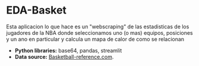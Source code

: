 # EDA-Basket

Esta aplicacion lo que hace es un "webscraping" de las estadisticas de los jugadores de la NBA donde seleccionamos uno (o mas) equipos, posiciones y un ano en particular y calcula un mapa de calor de como se relacionan 
* **Python libraries:** base64, pandas, streamlit
* **Data source:** [Basketball-reference.com](https://www.basketball-reference.com/).

